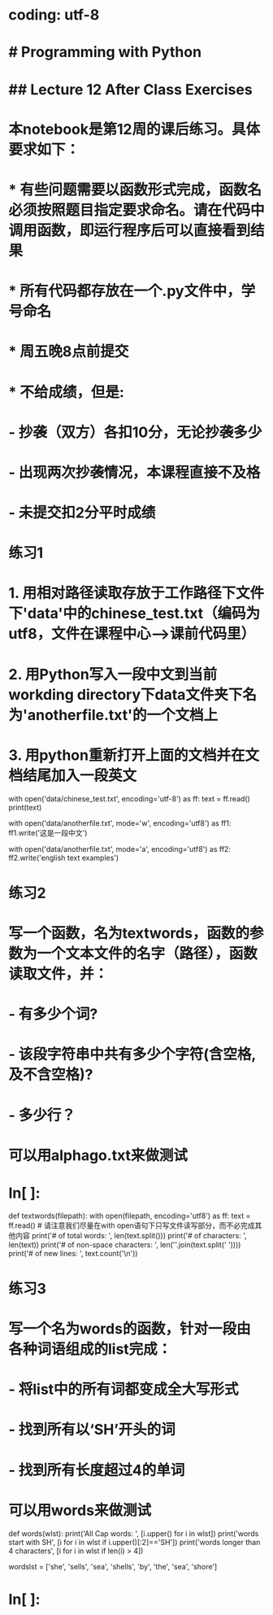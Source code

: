 
# coding: utf-8

# # Programming with Python
# 
# ## Lecture 12 After Class Exercises
# 
# 本notebook是第12周的课后练习。具体要求如下：
# 
# * 有些问题需要以函数形式完成，函数名必须按照题目指定要求命名。请在代码中调用函数，即运行程序后可以直接看到结果
# * 所有代码都存放在一个.py文件中，学号命名
# * 周五晚8点前提交
# * 不给成绩，但是:
#     - 抄袭（双方）各扣10分，无论抄袭多少
#     - 出现两次抄袭情况，本课程直接不及格
#     - 未提交扣2分平时成绩



# **练习1**
# 1. 用相对路径读取存放于工作路径下文件下'data'中的chinese_test.txt（编码为utf8，文件在课程中心-->课前代码里）
# 2. 用Python写入一段中文到当前workding directory下data文件夹下名为'anotherfile.txt'的一个文档上
# 3. 用python重新打开上面的文档并在文档结尾加入一段英文


with open('data/chinese_test.txt', encoding='utf-8') as ff:
    text = ff.read()
    print(text)

with open('data/anotherfile.txt', mode='w', encoding='utf8') as ff1:
    ff1.write('这是一段中文')

with open('data/anotherfile.txt', mode='a', encoding='utf8') as ff2:
    ff2.write('english text examples')

    

# **练习2**
# 
# 写一个函数，名为textwords，函数的参数为一个文本文件的名字（路径），函数读取文件，并：
# - 有多少个词?
# - 该段字符串中共有多少个字符(含空格,及不含空格)?
# - 多少行？
# 
# 可以用alphago.txt来做测试

# In[ ]:

def textwords(filepath):
    with open(filepath, encoding='utf8') as ff:
        text = ff.read()
    # 请注意我们尽量在with open语句下只写文件读写部分，而不必完成其他内容
    print('# of total words: ', len(text.split()))
    print('# of characters: ', len(text))
    print('# of non-space characters: ', len(''.join(text.split(' '))))
    print('# of new lines: ', text.count('\n'))
          


# **练习3**
# 写一个名为words的函数，针对一段由各种词语组成的list完成：
# - 将list中的所有词都变成全大写形式
# - 找到所有以‘SH’开头的词
# - 找到所有长度超过4的单词
# 
# 可以用words来做测试

def words(wlst):
    print('All Cap words: ', [i.upper() for i in wlst])
    print('words start with SH', [i for i in wlst if i.upper()[:2]=='SH'])
    print('words longer than 4 characters', [i for i in wlst if len(i) > 4])

wordslst = ['she', 'sells', 'sea', 'shells', 'by', 'the', 'sea', 'shore']


# In[ ]:



